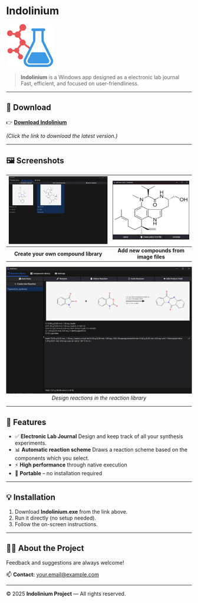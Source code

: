 # Indolinium

![Indolinium Logo](images/logo.png)

> **Indolinium** is a Windows app designed as a electronic lab journal
> Fast, efficient, and focused on user-friendliness.

---

## 🚀 Download

👉 **[Download Indolinium](releases/Indolinium.exe)**  

*(Click the link to download the latest version.)*

---

## 🖼️ Screenshots

<div align="center">

| ![Screenshot 1](images/screenshot2.png) | ![Screenshot 2](images/screenshot3.png) |
|:--:|:--:|
| **Create your own compound library** | **Add new compounds from image files** |

![Screenshot 3](images/screenshot1.png)  
*Design reactions in the reaction library*

</div>

---

## 🔧 Features

- ✅ **Electronic Lab Journal** Design and keep track of all your synthesis experiments.
- 📊 **Automatic reaction scheme** Draws a reaction scheme based on the components which you select.
- ⚡ **High performance** through native execution   
- 💾 **Portable** – no installation required  

---

## 💡 Installation

1. Download **Indolinium.exe** from the link above.  
2. Run it directly (no setup needed).  
3. Follow the on-screen instructions.  

---

## 🧑‍💻 About the Project

Feedback and suggestions are always welcome!

📫 **Contact:** [your.email@example.com](mailto:your.email@example.com)

---

© 2025 **Indolinium Project** — All rights reserved.
